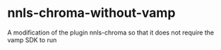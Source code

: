 # nnls-chroma-without-vamp
A modification of the plugin nnls-chroma so that it does not require the vamp SDK to run
